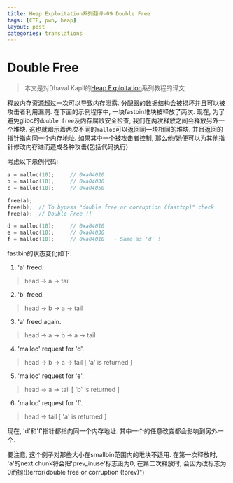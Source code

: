 ```yaml
---
title: Heap Exploitation系列翻译-09 Double Free
tags: [CTF, pwn, heap]
layout: post
categories: translations
---
```


# Double Free

> 本文是对Dhaval Kapil的[Heap Exploitation](https://heap-exploitation.dhavalkapil.com/)系列教程的译文

释放内存资源超过一次可以导致内存泄露. 分配器的数据结构会被损坏并且可以被攻击者利用漏洞. 在下面的示例程序中, 一块fastbin堆块被释放了两次. 现在, 为了避免glibc的`double free`及内存腐败安全检查, 我们在两次释放之间会释放另外一个堆块. 这也就暗示着两次不同的`malloc`可以返回同一块相同的堆块. 并且返回的指针指向同一个内存地址. 如果其中一个被攻击者控制, 那么他/她便可以为其他指针修改内存进而造成各种攻击(包括代码执行)

考虑以下示例代码:

```c
a = malloc(10);     // 0xa04010
b = malloc(10);     // 0xa04030
c = malloc(10);     // 0xa04050

free(a);
free(b);  // To bypass "double free or corruption (fasttop)" check
free(a);  // Double Free !!

d = malloc(10);     // 0xa04010
e = malloc(10);     // 0xa04030
f = malloc(10);     // 0xa04010   - Same as 'd' !
```

fastbin的状态变化如下:

1. 'a' freed.
  > head -> a -> tail
2. 'b' freed.
  > head -> b -> a -> tail
3. 'a' freed again.
  > head -> a -> b -> a -> tail
4. 'malloc' request for 'd'.
  > head -> b -> a -> tail      [ 'a' is returned ]
5. 'malloc' request for 'e'.
  > head -> a -> tail           [ 'b' is returned ]
6. 'malloc' request for 'f'.
  > head -> tail                [ 'a' is returned ]

现在, 'd'和'f'指针都指向同一个内存地址. 其中一个的任意改变都会影响到另外一个.

要注意, 这个例子对那些大小在smallbin范围内的堆块不适用. 在第一次释放时, 'a'的next chunk将会把'prev_inuse'标志设为0, 在第二次释放时, 会因为改标志为0而抛出error(double free or corruption (!prev)")
